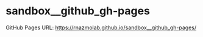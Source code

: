 # sandbox__github_gh-pages

GitHub Pages URL: https://rnazmolab.github.io/sandbox__github_gh-pages/
